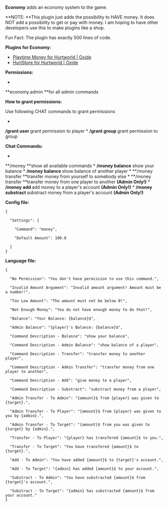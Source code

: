 **Economy** adds an economy system to the game.

**NOTE: **This plugin just adds the possibility to HAVE money. It does NOT add a possibility to get or pay with money. I am hoping to have other developers use this to make plugins like a shop.


Fun Fact: The plugin has exactly 500 lines of code.

**Plugins for Economy:**


* [Playtime Money for Hurtworld | Oxide](http://oxidemod.org/plugins/playtime-money.1610/)
* [HurtStore for Hurtworld | Oxide](http://oxidemod.org/plugins/hurtstore.1646/)


**Permissions:**


* 
**economy.admin **for all admin commands


**How to grant permissions:**

Use following CHAT commands to grant permissions


* 
**/grant user <player> <permission>** grant permission to player
* 
**/grant group <group> <permission>** grant permission to group


**Chat Commands:**


* 
**/money **show all available commands
* 
**/money balance** show your balance
* 
**/money balance <player>** show balance of another player
* 
**/money transfer <player> <amount> **transfer money from yourself to somebody else
* 
**/money transfer <player> <target> <amount> **transfer money from one player to another **(Admin Only!)**
* 
**/money add <player> <amount>** add money to a player's account **(Admin Only!)**
* 
**/money substract <player> <amount>** substract money from a player's account **(Admin Only!)**


**Config file:**

````
{

  "Settings": {

    "Command": "money",

    "Default Amount": 100.0

  }
}
````


**Language file:**

````
{

  "No Permission": "You don't have permission to use this command.",

  "Invalid Amount Argument": "Invalid amount argument! Amount must be a number!",

  "Too Low Amount": "The amount must not be below 0!",

  "Not Enough Money": "You do not have enough money to do that!",

  "Balance": "Your Balance: {balance}$",

  "Admin Balance": "{player}'s Balance: {balance}$",

  "Command Description - Balance": "show your balance",

  "Command Description - Admin Balance": "show balance of a player",

  "Command Description - Transfer": "transfer money to another player",

  "Command Description - Admin Transfer": "transfer money from one player to another",

  "Command Description - Add": "give money to a player",

  "Command Description - Substract": "substract money from a player",

  "Admin Transfer - To Admin": "{amount}$ from {player} was given to {target}.",

  "Admin Transfer - To Player": "{amount}$ from {player} was given to you by {admin}.",

  "Admin Transfer - To Target": "{amount}$ from you was given to {target} by {admin}.",

  "Transfer - To Player": "{player} has transfered {amount}$ to you.",

  "Transfer - To Target": "You have transfered {amount}$ to {target}.",

  "Add - To Admin": "You have added {amount}$ to {target}'s account.",

  "Add - To Target": "{admin} has added {amount}$ to your account.",

  "Substract - To Admin": "You have substracted {amount}$ from {target}'s account.",

  "Substract - To Target": "{admin} has substracted {amount}$ from your account."
}
````